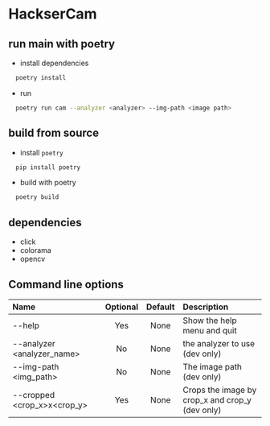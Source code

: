 # HackserCam

## run main with poetry
- install dependencies
```sh
  poetry install
```
- run
```sh
  poetry run cam --analyzer <analyzer> --img-path <image path>
```

## build from source
- install `poetry`
```sh
  pip install poetry
```
- build with poetry
```sh
  poetry build
```

## dependencies
- click
- colorama
- opencv

## Command line options

| Name                         | Optional | Default | Description  |
| :---                         |  :----:  | :----:  |         :--- |
| --help                       |   Yes    |  None   | Show the help menu and quit
| --analyzer <analyzer_name>   |   No     |  None   | the analyzer to use (dev only)
| --img-path <img_path>        |   No     |  None   | The image path (dev only)
| --cropped <crop_x>x<crop_y>  |   Yes    |  None   | Crops the image by crop_x and crop_y (dev only)
